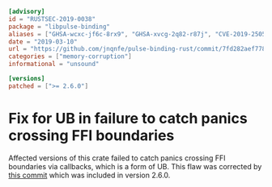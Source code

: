 ```toml
[advisory]
id = "RUSTSEC-2019-0038"
package = "libpulse-binding"
aliases = ["GHSA-wcxc-jf6c-8rx9", "GHSA-xvcg-2q82-r87j", "CVE-2019-25055"]
date = "2019-03-10"
url = "https://github.com/jnqnfe/pulse-binding-rust/commit/7fd282aef7787577c385aed88cb25d004b85f494"
categories = ["memory-corruption"]
informational = "unsound"

[versions]
patched = [">= 2.6.0"]
```

# Fix for UB in failure to catch panics crossing FFI boundaries

Affected versions of this crate failed to catch panics crossing FFI boundaries via callbacks, which
is a form of UB. This flaw was corrected by [this commit][1] which was included in version 2.6.0.

[1]: https://github.com/jnqnfe/pulse-binding-rust/commit/7fd282aef7787577c385aed88cb25d004b85f494
